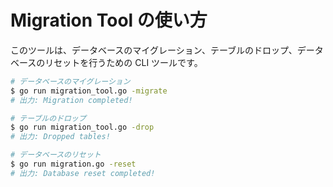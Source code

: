 # Migration Tool の使い方

このツールは、データベースのマイグレーション、テーブルのドロップ、データベースのリセットを行うための CLI ツールです。

```bash
# データベースのマイグレーション
$ go run migration_tool.go -migrate
# 出力: Migration completed!

# テーブルのドロップ
$ go run migration_tool.go -drop
# 出力: Dropped tables!

# データベースのリセット
$ go run migration.go -reset
# 出力: Database reset completed!
```
